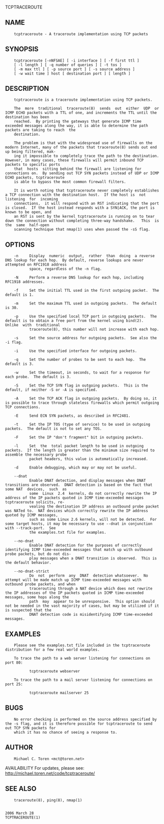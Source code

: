   TCPTRACEROUTE
 
## NAME
        tcptraceroute - A traceroute implementation using TCP packets
 
## SYNOPSIS
        tcptraceroute [-nNFSAE] [ -i interface ] [ -f first ttl ]
        [ -l length ] [ -q number of queries ] [ -t tos ]
        [ -m max ttl ] [ -p source port ] [ -s source address ]
        [ -w wait time ] host [ destination port ] [ length ]
 
## DESCRIPTION
        tcptraceroute is a traceroute implementation using TCP packets.
 
        The  more  traditional  traceroute(8)  sends  out  either  UDP  or ICMP ECHO packets with a TTL of one, and increments the TTL until the destination has been
        reached.  By printing the gateways that generate ICMP time exceeded messages along the way, it is able to determine the path packets are taking to reach  the
        destination.
 
        The problem is that with the widespread use of firewalls on the modern Internet, many of the packets that traceroute(8) sends out end up being filtered, mak‐
        ing it impossible to completely trace the path to the destination.  However, in many cases, these firewalls will permit inbound TCP packets to specific ports
        that  hosts  sitting behind the firewall are listening for connections on.  By sending out TCP SYN packets instead of UDP or ICMP ECHO packets, tcptraceroute
        is able to bypass the most common firewall filters.
 
        It is worth noting that tcptraceroute never completely establishes a TCP connection with the destination host.  If the host is  not  listening  for  incoming
        connections,  it will respond with an RST indicating that the port is closed.  If the host instead responds with a SYN|ACK, the port is known to be open, and
        an RST is sent by the kernel tcptraceroute is running on to tear down the connection without completing three-way handshake.   This  is  the  same  half-open
        scanning technique that nmap(1) uses when passed the -sS flag.
 
## OPTIONS
        -n     Display  numeric  output,  rather  than  doing  a reverse DNS lookup for each hop.  By default, reverse lookups are never attempted on RFC1918 address
               space, regardless of the -n flag.
 
        -N     Perform a reverse DNS lookup for each hop, including RFC1918 addresses.
 
        -f     Set the initial TTL used in the first outgoing packet.  The default is 1.
 
        -m     Set the maximum TTL used in outgoing packets.  The default is 30.
 
        -p     Use the specified local TCP port in outgoing packets.  The default is to obtain a free port from the kernel using bind(2).   Unlike  with  traditional
               traceroute(8), this number will not increase with each hop.
 
        -s     Set the source address for outgoing packets.  See also the -i flag.
 
        -i     Use the specified interface for outgoing packets.
 
        -q     Set the number of probes to be sent to each hop.  The default is 3.
 
        -w     Set the timeout, in seconds, to wait for a response for each probe.  The default is 3.
 
        -S     Set the TCP SYN flag in outgoing packets.  This is the default, if neither -S or -A is specified.
 
        -A     Set the TCP ACK flag in outgoing packets.  By doing so, it is possible to trace through stateless firewalls which permit outgoing TCP connections.
 
        -E     Send ECN SYN packets, as described in RFC2481.
 
        -t     Set the IP TOS (type of service) to be used in outgoing packets.  The default is not to set any TOS.
 
        -F     Set the IP "don't fragment" bit in outgoing packets.
 
        -l     Set  the  total packet length to be used in outgoing packets.  If the length is greater than the minimum size required to assemble the necessary probe
               packet headers, this value is automatically increased.
 
        -d     Enable debugging, which may or may not be useful.
 
        --dnat
               Enable DNAT detection, and display messages when DNAT transitions are observed.  DNAT detection is based on the fact that some NAT  devices,  such  as
               some  Linux  2.4  kernels, do not correctly rewrite the IP address of the IP packets quoted in ICMP time-exceeded messages tcptraceroute solicits, re‐
               vealing the destination IP address an outbound probe packet was NATed to.  NAT devices which correctly rewrite the IP address quoted by ICMP messages,
               such as some Linux 2.6 kernels, will not be detected.  For some target hosts, it may be necessary to use --dnat in conjunction with --track-port.  See
               the examples.txt file for examples.
 
        --no-dnat
               Enable DNAT detection for the purposes of correctly identifying ICMP time-exceeded messages that match up with outbound probe packets, but do not dis‐
               play messages when a DNAT transition is observed.  This is the default behavior.
 
        --no-dnat-strict
               Do  not  perform  any  DNAT  detection whatsoever.  No attempt will be made match up ICMP time-exceeded messages with outbound probe packets, and when
               tracerouting through a NAT device which does not rewrite the IP addresses of the IP packets quoted in ICMP time-exceeded messages, some hops along the
               path  may  appear to be unresponsive.  This option should not be needed in the vast majority of cases, but may be utilized if it is suspected that the
               DNAT detection code is misidentifying ICMP time-exceeded messages.
 
## EXAMPLES
        Please see the examples.txt file included in the tcptraceroute distribution for a few real world examples.
 
        To trace the path to a web server listening for connections on port 80:
 
               tcptraceroute webserver
 
        To trace the path to a mail server listening for connections on port 25:
 
               tcptraceroute mailserver 25
 
## BUGS
        No error checking is performed on the source address specified by the -s flag, and it is therefore possible for tcptraceroute to send out TCP SYN packets for
        which it has no chance of seeing a response to.
 
## AUTHOR
        Michael C. Toren <mct@toren.net>
 
 AVAILABILITY
        For updates, please see:
               http://michael.toren.net/code/tcptraceroute/
 
## SEE ALSO
        traceroute(8), ping(8), nmap(1)
 
                                                                             2006 March 28                                                           TCPTRACEROUTE(1)
